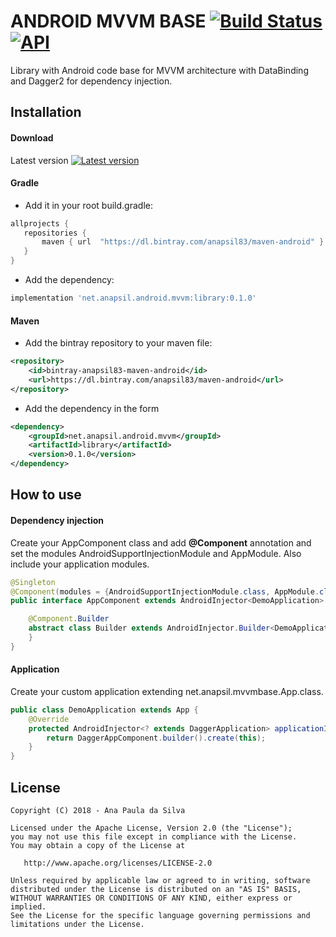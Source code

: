 # ANDROID MVVM BASE [![Build Status](https://www.bitrise.io/app/d2294837d63eb335/status.svg?token=caesXeFNDW63wtFf-9tw_w&branch=master)](https://www.bitrise.io/app/d2294837d63eb335#)  [![API](https://img.shields.io/badge/API-14%2B-brightgreen.svg?style=flat)](https://android-arsenal.com/api?level=14) 

Library with Android code base for MVVM architecture with DataBinding and Dagger2 for dependency injection.

## Installation

#### Download
Latest version [ ![Latest version](https://api.bintray.com/packages/anapsil83/maven-android/android-mvvm-base/images/download.svg) ](https://bintray.com/anapsil83/maven-android/android-mvvm-base/_latestVersion)

#### Gradle

* Add it in your root build.gradle:
```groovy 
allprojects {
   repositories {
       maven { url  "https://dl.bintray.com/anapsil83/maven-android" }
   }
}
``` 

* Add the dependency:
```groovy
implementation 'net.anapsil.android.mvvm:library:0.1.0'
```

#### Maven

* Add the bintray repository to your maven file:

```xml
<repository>
    <id>bintray-anapsil83-maven-android</id>
    <url>https://dl.bintray.com/anapsil83/maven-android</url>
</repository>
```

* Add the dependency in the form
```xml
<dependency>
    <groupId>net.anapsil.android.mvvm</groupId>
    <artifactId>library</artifactId>
    <version>0.1.0</version>
</dependency>
```
## How to use

#### Dependency injection
Create your AppComponent class and add **@Component** annotation and set the modules AndroidSupportInjectionModule and AppModule.
Also include your application modules.

```java
@Singleton
@Component(modules = {AndroidSupportInjectionModule.class, AppModule.class})
public interface AppComponent extends AndroidInjector<DemoApplication> {

    @Component.Builder
    abstract class Builder extends AndroidInjector.Builder<DemoApplication> {
    }
}
```
#### Application
Create your custom application extending net.anapsil.mvvmbase.App.class.

```java
public class DemoApplication extends App {
    @Override
    protected AndroidInjector<? extends DaggerApplication> applicationInjector() {
        return DaggerAppComponent.builder().create(this);
    }
}
```
License
-------

    Copyright (C) 2018 - Ana Paula da Silva

    Licensed under the Apache License, Version 2.0 (the "License");
    you may not use this file except in compliance with the License.
    You may obtain a copy of the License at

       http://www.apache.org/licenses/LICENSE-2.0

    Unless required by applicable law or agreed to in writing, software
    distributed under the License is distributed on an "AS IS" BASIS,
    WITHOUT WARRANTIES OR CONDITIONS OF ANY KIND, either express or implied.
    See the License for the specific language governing permissions and
    limitations under the License.